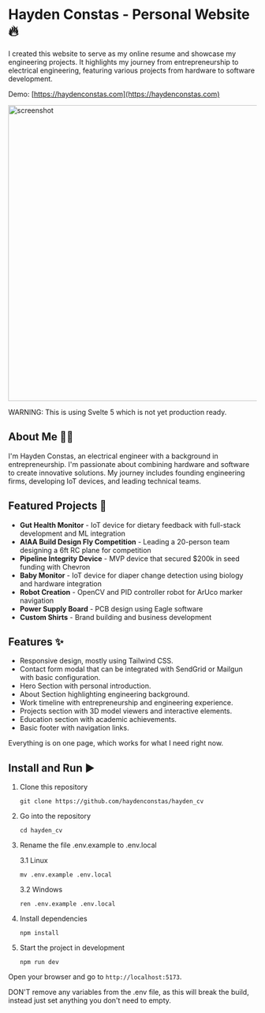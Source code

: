# Hayden Constas - Personal Website 🔥

I created this website to serve as my online resume and showcase my engineering projects. It highlights my journey from entrepreneurship to electrical engineering, featuring various projects from hardware to software development.

Demo: [https://haydenconstas.com](https://haydenconstas.com)

<p align="left">
    <img width="600" height="auto" src="https://i.imgur.com/oAcf7tx.png" alt="screenshot" />
</p>

WARNING: This is using Svelte 5 which is not yet production ready.

## About Me 👨‍💻

I'm Hayden Constas, an electrical engineer with a background in entrepreneurship. I'm passionate about combining hardware and software to create innovative solutions. My journey includes founding engineering firms, developing IoT devices, and leading technical teams.

## Featured Projects 🚀

- **Gut Health Monitor** - IoT device for dietary feedback with full-stack development and ML integration
- **AIAA Build Design Fly Competition** - Leading a 20-person team designing a 6ft RC plane for competition
- **Pipeline Integrity Device** - MVP device that secured $200k in seed funding with Chevron
- **Baby Monitor** - IoT device for diaper change detection using biology and hardware integration
- **Robot Creation** - OpenCV and PID controller robot for ArUco marker navigation
- **Power Supply Board** - PCB design using Eagle software
- **Custom Shirts** - Brand building and business development

## Features ✨

- Responsive design, mostly using Tailwind CSS.
- Contact form modal that can be integrated with SendGrid or Mailgun with basic configuration.
- Hero Section with personal introduction.
- About Section highlighting engineering background.
- Work timeline with entrepreneurship and engineering experience.
- Projects section with 3D model viewers and interactive elements.
- Education section with academic achievements.
- Basic footer with navigation links.

Everything is on one page, which works for what I need right now.

## Install and Run ▶️

1. Clone this repository

   ```
   git clone https://github.com/haydenconstas/hayden_cv
   ```

2. Go into the repository

   ```
   cd hayden_cv
   ```

3. Rename the file .env.example to .env.local

   3.1 Linux

   ```
   mv .env.example .env.local
   ```

   3.2 Windows

   ```
   ren .env.example .env.local
   ```

4. Install dependencies

   ```
   npm install
   ```

5. Start the project in development

   ```
   npm run dev
   ```

Open your browser and go to `http://localhost:5173`.

DON'T remove any variables from the .env file, as this will break the build, instead just set anything you don't need to empty.